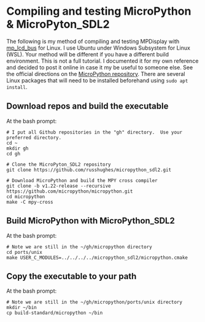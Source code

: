 Compiling and testing MicroPython & MicroPyton_SDL2
===================================================
The following is my method of compiling and testing MPDisplay with [mp_lcd_bus](https://github.com/kdschlosser/mp_lcd_bus) for Linux.  I use Ubuntu under Windows Subsystem for Linux (WSL).  Your method will be different if you have a different build environment.  This is not a full tutorial.  I documented it for my own reference and decided to post it online in case it my be useful to someone else.  See the official directions on the [MicroPython repository](https://github.com/micropython/micropython/tree/master/ports/esp32).  There are several Linux packages that will need to be installed beforehand using `sudo apt install`.  

Download repos and build the executable
---------------------------------------
At the bash prompt:
```
# I put all Github repositories in the "gh" directory.  Use your preferred directory.
cd ~
mkdir gh
cd gh

# Clone the MicroPyton_SDL2 repository
git clone https://github.com/russhughes/micropython_sdl2.git

# Download MicroPython and build the MPY cross compiler
git clone -b v1.22-release --recursive https://github.com/micropython/micropython.git
cd micropython
make -C mpy-cross
```

Build MicroPython with MicroPython_SDL2
---------------------------------------
At the bash prompt:
```
# Note we are still in the ~/gh/micropython directory
cd ports/unix
make USER_C_MODULES=../../../../micropython_sdl2/micropython.cmake
```

Copy the executable to your path
--------------------------------
At the bash prompt:
```
# Note we are still in the ~/gh/micropython/ports/unix directory
mkdir ~/bin
cp build-standard/micropython ~/bin
```
